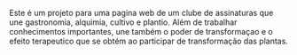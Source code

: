 Este é um projeto para uma pagina web de um clube de assinaturas que une gastronomia, alquimia, cultivo e plantio.
Além de trabalhar conhecimentos importantes, une também o poder de transformaçao e o efeito terapeutico que se obtém ao participar de transformação das plantas.
